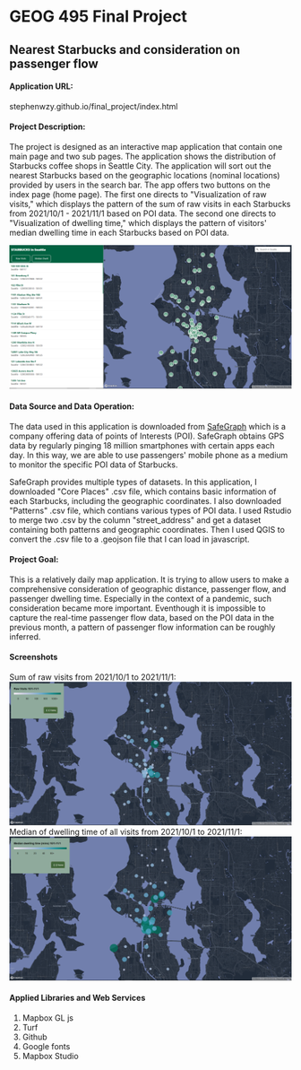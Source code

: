 # GEOG 495 Final Project
## Nearest Starbucks and consideration on passenger flow


#### Application URL:

stephenwzy.github.io/final_project/index.html
#### Project Description:

The project is designed as an interactive map application that contain one main page and two sub pages. The application shows the distribution of Starbucks coffee shops in Seattle City. The application will sort out the nearest Starbucks based on the geographic locations (nominal locations) provided by users in the search bar. The app offers two buttons on the index page (home page). The first one directs to "Visualization of raw visits," which displays the pattern of the sum of raw visits in each Starbucks from 2021/10/1 - 2021/11/1 based on POI data. The second one directs to "Visualization of dwelling time," which displays the pattern of visitors' median dwelling time in each Starbucks based on POI data.

![Application](assets/app.png)

#### Data Source and Data Operation:

The data used in this application is downloaded from [SafeGraph]('www.safegraph.com') which is a company offering data of points of Interests (POI). SafeGraph obtains GPS data by regularly pinging 18 million smartphones with certain apps each day. In this way, we are able to use passengers' mobile phone as a medium to monitor the specific POI data of Starbucks.

SafeGraph provides multiple types of datasets. In this application, I downloaded "Core Places" .csv file, which contains basic information of each Starbucks, including the geographic coordinates. I also downloaded "Patterns" .csv file, which contians various types of POI data. I used Rstudio to merge two .csv by the column "street_address" and get a dataset containing both patterns and geographic coordinates. Then I used QGIS to convert the .csv file to a .geojson file that I can load in javascript.

#### Project Goal:

This is a relatively daily map application. It is trying to allow users to make a comprehensive consideration of geographic distance, passenger flow, and passenger dwelling time. Especially in the context of a pandemic, such consideration became more important. Eventhough it is impossible to capture the real-time passenger flow data, based on the POI data in the previous month, a pattern of passenger flow information can be roughly inferred.

#### Screenshots
Sum of raw visits from 2021/10/1 to 2021/11/1: 
![raw visits](assets/visits.png)
Median of dwelling time of all visits from 2021/10/1 to 2021/11/1:
![dwelling](assets/dwelling.png)

#### Applied Libraries and Web Services
1. Mapbox GL js
2. Turf
3. Github
4. Google fonts
5. Mapbox Studio

